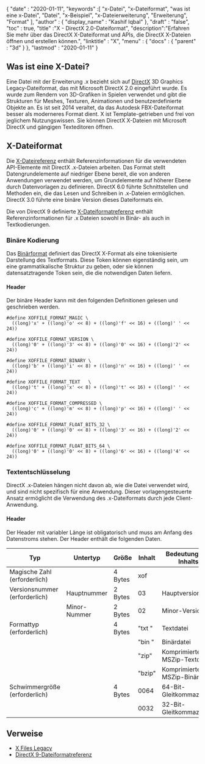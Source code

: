 {
  "date" : "2020-01-11",
  "keywords" :[ "x-Datei", "x-Dateiformat", "was ist eine x-Datei", "Datei", "x-Beispiel", "x-Dateierweiterung", "Erweiterung", "Format" ],
  "author" : {
    "display_name" : "Kashif Iqbal"
},
  "draft" : "false",
  "toc" : true,
  "title" :"X - DirectX 2.0-Dateiformat",
  "description":"Erfahren Sie mehr über das DirectX X-Dateiformat und APIs, die DirectX X-Dateien öffnen und erstellen können.",
  "linktitle" : "X",
  "menu" : {
    "docs" : {
      "parent" : "3d"
}
},
  "lastmod" : "2020-01-11"
}

## Was ist eine X-Datei?

Eine Datei mit der Erweiterung .x bezieht sich auf [DirectX](https://www.microsoft.com/en-us/download/search.aspx?q=directx) 3D Graphics Legacy-Dateiformat, das mit Microsoft DirectX 2.0 eingeführt wurde. Es wurde zum Rendern von 3D-Grafiken in Spielen verwendet und gibt die Strukturen für Meshes, Texturen, Animationen und benutzerdefinierte Objekte an. Es ist seit 2014 veraltet, da das Autodesk FBX-Dateiformat besser als moderneres Format dient. X ist Template-getrieben und frei von jeglichem Nutzungswissen. Sie können DirectX X-Dateien mit Microsoft DirectX und gängigen Texteditoren öffnen.

## X-Dateiformat

Die [X-Dateireferenz](https://learn.microsoft.com/en-us/windows/win32/direct3d9/dx9-graphics-reference-d3dx-x-file) enthält Referenzinformationen für die verwendeten API-Elemente mit DirectX .x-Dateien arbeiten. Das Format stellt Datengrundelemente auf niedriger Ebene bereit, die von anderen Anwendungen verwendet werden, um Grundelemente auf höherer Ebene durch Datenvorlagen zu definieren. DirectX 6.0 führte Schnittstellen und Methoden ein, die das Lesen und Schreiben in .x-Dateien ermöglichen. DirectX 3.0 führte eine binäre Version dieses Dateiformats ein.

Die von DirectX 9 definierte [X-Dateiformatreferenz](https://learn.microsoft.com/en-us/windows/win32/direct3d9/dx9-graphics-reference-x-file-format) enthält Referenzinformationen für .x Dateien sowohl in Binär- als auch in Textkodierungen.

### Binäre Kodierung

Das [Binärformat](https://learn.microsoft.com/en-us/windows/win32/direct3d9/binary-encoding) definiert das DirectX X-Format als eine tokenisierte Darstellung des Textformats. Diese Token können eigenständig sein, um eine grammatikalische Struktur zu geben, oder sie können datensatztragende Token sein, die die notwendigen Daten liefern.

#### Header

Der binäre Header kann mit den folgenden Definitionen gelesen und geschrieben werden.

```
#define XOFFILE_FORMAT_MAGIC \
  ((long)'x' + ((long)'o' << 8) + ((long)'f' << 16) + ((long)' ' << 24))

#define XOFFILE_FORMAT_VERSION \
  ((long)'0' + ((long)'3' << 8) + ((long)'0' << 16) + ((long)'2' << 24))

#define XOFFILE_FORMAT_BINARY \
  ((long)'b' + ((long)'i' << 8) + ((long)'n' << 16) + ((long)' ' << 24))

#define XOFFILE_FORMAT_TEXT   \
  ((long)'t' + ((long)'x' << 8) + ((long)'t' << 16) + ((long)' ' << 24))

#define XOFFILE_FORMAT_COMPRESSED \
  ((long)'c' + ((long)'m' << 8) + ((long)'p' << 16) + ((long)' ' << 24))

#define XOFFILE_FORMAT_FLOAT_BITS_32 \
  ((long)'0' + ((long)'0' << 8) + ((long)'3' << 16) + ((long)'2' << 24))

#define XOFFILE_FORMAT_FLOAT_BITS_64 \
  ((long)'0' + ((long)'0' << 8) + ((long)'6' << 16) + ((long)'4' << 24))
```

### Textentschlüsselung

DirectX .x-Dateien hängen nicht davon ab, wie die Datei verwendet wird, und sind nicht spezifisch für eine Anwendung. Dieser vorlagengesteuerte Ansatz ermöglicht die Verwendung des .x-Dateiformats durch jede Client-Anwendung.


#### Header

Der Header mit variabler Länge ist obligatorisch und muss am Anfang des Datenstroms stehen. Der Header enthält die folgenden Daten.

|Typ |Untertyp |Größe |Inhalt |Bedeutung des Inhalts|
---|---|---|---|---|
|Magische Zahl (erforderlich)| | 4 Bytes |xof |
|Versionsnummer (erforderlich) |Hauptnummer |2 Bytes |03 |Hauptversion 3|
| |Minor-Nummer |2 Bytes |02 |Minor-Version 2|
|Formattyp (erforderlich)| |4 Bytes |"txt " |Textdatei|
| | | |"bin "| Binärdatei|
| | | |"zip"| Komprimierte MSZip-Textdatei |
| | | |"bzip"| Komprimierte MSZip-Binärdatei|
|Schwimmergröße (erforderlich)| |4 Bytes| 0064| 64-Bit-Gleitkommazahlen|
| | | |0032 |32-Bit-Gleitkommazahlen|


## Verweise

* [X Files Legacy](https://learn.microsoft.com/en-us/windows/win32/direct3d9/x-files--legacy-)
* [DirectX 9-Dateiformatreferenz](https://learn.microsoft.com/en-us/windows/win32/direct3d9/dx9-graphics-reference-x-file-format)

